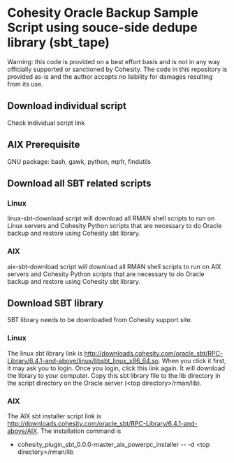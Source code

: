 # Cohesity Oracle Backup Sample Script using souce-side dedupe library (sbt_tape)
Warning: this code is provided on a best effort basis and is not in any way officially supported or sanctioned by Cohesity. The code in this repository is provided as-is and the author accepts no liability for damages resulting from its use.

## Download individual script
Check individual script link

## AIX Prerequisite 
GNU package: bash, gawk, python, mpfr, findutils

## Download all SBT related scripts
### Linux
linux-sbt-download script will download all RMAN shell scripts to run on Linux servers and Cohesity Python scripts that are necessary to do Oracle backup and restore using Cohesity sbt library. 
### AIX
aix-sbt-download script will download all RMAN shell scripts to run on AIX servers and Cohesity Python scripts that are necessary to do Oracle backup and restore using Cohesity sbt library.

## Download SBT library
SBT library needs to be downloaded from Cohesity support site. 
### Linux
The linux sbt library link is http://downloads.cohesity.com/oracle_sbt/RPC-Library/6.4.1-and-above/linux/libsbt_linux_x86_64.so. When you click it first, it may ask you to login. Once you login, click this link again. It will download the library to your computer. Copy this sbt library file to the lib directory in the script directory on the Oracle server (\<top directory\>/rman/lib).
### AIX
The AIX sbt installer script link is http://downloads.cohesity.com/oracle_sbt/RPC-Library/6.4.1-and-above/AIX. The installation command is

- cohesity_plugin_sbt_0.0.0-master_aix_powerpc_installer -- -d \<top directory\>/rman/lib

